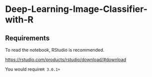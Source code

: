 # Deep-Learning-Image-Classifier-with-R

## Requirements

To read the notebook, RStudio is recommended.

https://rstudio.com/products/rstudio/download/#download

You would require```R 3.0.1+```
